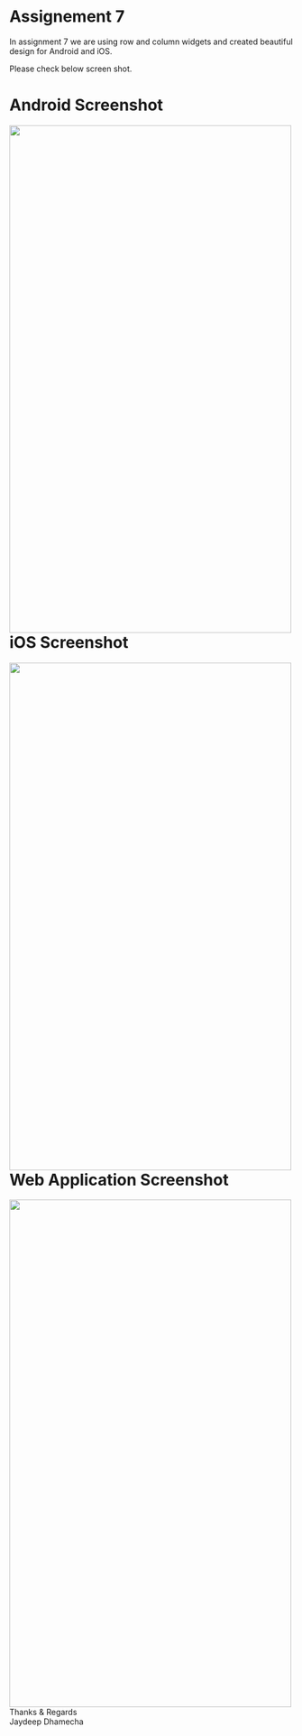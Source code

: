 # Assignement 7

 In assignment 7 we are using row and column widgets and created beautiful design for Android and iOS.
 
 Please check below screen shot.

# Android Screenshot
<a href="url"><img src="https://user-images.githubusercontent.com/89917952/133978673-654d2c3a-81a4-42dc-9c0f-0d5763195667.png" align="left" height="900" width="500" ></a>


# iOS Screenshot
<a href="url"><img src="https://user-images.githubusercontent.com/89917952/133978708-f52ffbd8-f721-4d68-b593-e0e1d64751d7.png" align="left" height="900" width="500" ></a>


# Web Application Screenshot
<a href="url"><img src="https://user-images.githubusercontent.com/89917952/133978832-ebb2f9b2-c8f9-4ecd-9554-7d294c412b0c.png" align="left" height="900" width="500" ></a>

Thanks & Regards<br />
Jaydeep Dhamecha
